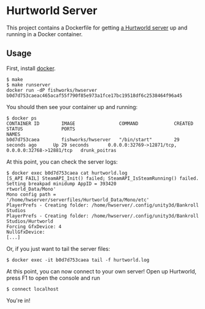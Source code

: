 # Hurtworld Server

This project contains a Dockerfile for getting [a Hurtworld server](http://hurtworld.com/) up and running in a Docker container.

## Usage

First, install [docker](https://www.docker.com/).

	$ make
	$ make runserver
	docker run -dP fishworks/hwserver
	b0d7d753caeac465acaf55f790f85e973a1fce17bc19518df6c2538464f96a45

You should then see your container up and running:


	$ docker ps
	CONTAINER ID        IMAGE                COMMAND             CREATED             STATUS              PORTS                                                NAMES
	b0d7d753caea        fishworks/hwserver   "/bin/start"        29 seconds ago      Up 29 seconds       0.0.0.0:32769->12871/tcp, 0.0.0.0:32768->12881/tcp   drunk_poitras

At this point, you can check the server logs:

	$ docker exec b0d7d753caea cat hurtworld.log
	[S_API FAIL] SteamAPI_Init() failed; SteamAPI_IsSteamRunning() failed.
	Setting breakpad minidump AppID = 393420
	rtworld_Data/Mono'
	Mono config path = '/home/hwserver/serverfiles/Hurtworld_Data/Mono/etc'
	PlayerPrefs - Creating folder: /home/hwserver/.config/unity3d/Bankroll Studios
	PlayerPrefs - Creating folder: /home/hwserver/.config/unity3d/Bankroll Studios/Hurtworld
	Forcing GfxDevice: 4
	NullGfxDevice:
	[...]

Or, if you just want to tail the server files:

	$ docker exec -it b0d7d753caea tail -f hurtworld.log

At this point, you can now connect to your own server! Open up Hurtworld, press F1 to open the
console and run

	$ connect localhost

You're in!
